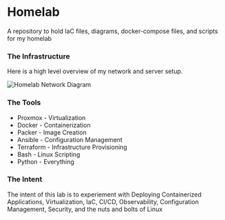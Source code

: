 # Homelab
A repository to hold IaC files, diagrams, docker-compose files, and scripts for my homelab

### The Infrastructure
Here is a high level overview of my network and server setup.

![Homelab Network Diagram](./network/Homelab-Network.png)


### The Tools

- Proxmox - Virtualization
- Docker - Containerization
- Packer - Image Creation
- Ansible - Configuration Management
- Terraform - Infrastructure Provisioning
- Bash - Linux Scripting
- Python - Everything


### The Intent

The intent of this lab is to experiement with Deploying Containerized Applications, Virtualization, IaC, CI/CD, Observability, Configuration Management, Security, and the nuts and bolts of Linux

